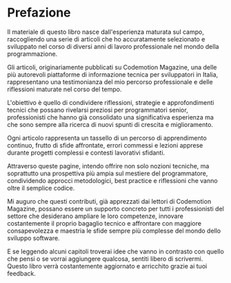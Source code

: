 # Prefazione

Il materiale di questo libro nasce dall'esperienza maturata sul campo, raccogliendo una serie di articoli che ho accuratamente selezionato e sviluppato nel corso di diversi anni di lavoro professionale nel mondo della programmazione.

Gli articoli, originariamente pubblicati su Codemotion Magazine, una delle più autorevoli piattaforme di informazione tecnica per sviluppatori in Italia, rappresentano una testimonianza del mio percorso professionale e delle riflessioni maturate nel corso del tempo.

L'obiettivo è quello di condividere riflessioni, strategie e approfondimenti tecnici che possano rivelarsi preziosi per programmatori senior, professionisti che hanno già consolidato una significativa esperienza ma che sono sempre alla ricerca di nuovi spunti di crescita e miglioramento.

Ogni articolo rappresenta un tassello di un percorso di apprendimento continuo, frutto di sfide affrontate, errori commessi e lezioni apprese durante progetti complessi e contesti lavorativi sfidanti.

Attraverso queste pagine, intendo offrire non solo nozioni tecniche, ma soprattutto una prospettiva più ampia sul mestiere del programmatore, condividendo approcci metodologici, best practice e riflessioni che vanno oltre il semplice codice.

Mi auguro che questi contributi, già apprezzati dai lettori di Codemotion Magazine, possano essere un supporto concreto per tutti i professionisti del settore che desiderano ampliare le loro competenze, innovare costantemente il proprio bagaglio tecnico e affrontare con maggiore consapevolezza e maestria le sfide sempre più complesse del mondo dello sviluppo software.

E se leggendo alcuni capitoli troverai idee che vanno in contrasto con quello che pensi o se vorrai aggiungere qualcosa, sentiti libero di scrivermi. Questo libro verrà costantemente aggiornato e arricchito grazie ai tuoi feedback.
